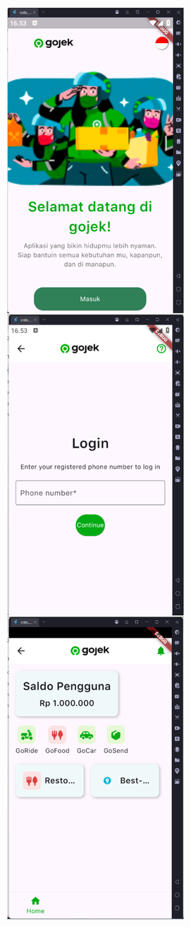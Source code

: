 [<img src="./screenshot/01_onboarding.png" width="400">]()
[<img src="./screenshot/02_login_page.png" width="400">]()
[<img src="./screenshot/03_home.png" width="400">]()